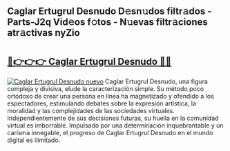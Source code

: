 ## Caglar Ertugrul Desnudo D𝚎sn𝚞dos filtr𝚊dos - Parts-J2q Vid𝚎os f𝚘tos - N𝚞evas filtr𝚊ciones atr𝚊ctivas nyZio

# <h2><a href="http://mb0xyfq.tromn.icu/?c=Caglar+Ertugrul+Desnudo">🔗👉👉👉 Caglar Ertugrul Desnudo 🔗🔗</a></h2>

[![Caglar Ertugrul Desnudo nuevo](https://i.imgur.com/pEAQMta.gif)](http://mb0xyfq.tromn.icu/?c=Caglar+Ertugrul+Desnudo)
Caglar Ertugrul Desnudo, una figura compleja y divisiva, elude la caracterización simple. Su método poco ortodoxo de crear una persona en línea ha magnetizado y ofendido a los espectadores, estimulando debates sobre la expresión artística, la moralidad y las complejidades de las sociedades virtuales. Independientemente de sus decisiones futuras, su huella en la comunidad virtual es imborrable. Impulsado por una determinación inquebrantable y un carisma innegable, el progreso de Caglar Ertugrul Desnudo en el mundo digital es ilimitado.

